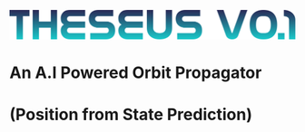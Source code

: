 ![logo](https://github.com/spacesys-finch/THESEUS/blob/main/Media/V01%20Logo.png)

#
# An A.I Powered Orbit Propagator
# (Position from State Prediction)
